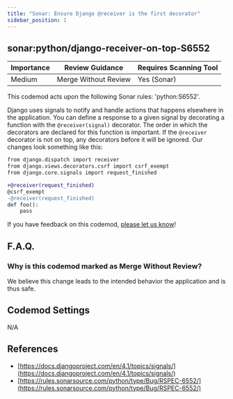 ```yaml
---
title: "Sonar: Ensure Django @receiver is the first decorator"
sidebar_position: 1
---
```


## sonar:python/django-receiver-on-top-S6552

| Importance | Review Guidance      | Requires Scanning Tool |
|------------|----------------------|------------------------|
| Medium     | Merge Without Review | Yes (Sonar)            |

This codemod acts upon the following Sonar rules: 'python:S6552'.

Django uses signals to notify and handle actions that happens elsewhere in the application. You can define a response to a given signal by decorating a function with the `@receiver(signal)` decorator. The order in which the decorators are declared for this function is important. If the `@receiver` decorator is not on top, any decorators before it will be ignored. 
Our changes look something like this:

```diff
from django.dispatch import receiver
from django.views.decorators.csrf import csrf_exempt
from django.core.signals import request_finished

+@receiver(request_finished)
@csrf_exempt
-@receiver(request_finished)
def foo():
    pass
```

If you have feedback on this codemod, [please let us know](mailto:feedback@pixee.ai)!

## F.A.Q.

### Why is this codemod marked as Merge Without Review?

We believe this change leads to the intended behavior the application and is thus safe.

## Codemod Settings

N/A

## References

* [https://docs.djangoproject.com/en/4.1/topics/signals/](https://docs.djangoproject.com/en/4.1/topics/signals/)
* [https://rules.sonarsource.com/python/type/Bug/RSPEC-6552/](https://rules.sonarsource.com/python/type/Bug/RSPEC-6552/)
